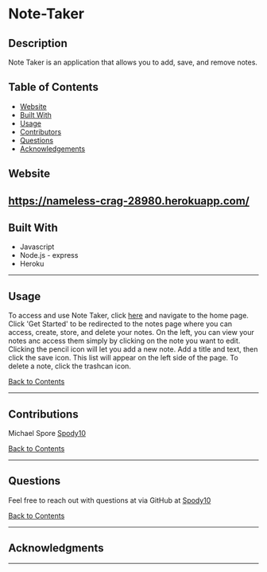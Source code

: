 # Note-Taker

## Description

Note Taker is an application that allows you to add, save, and remove notes.

## Table of Contents

- [Website](#website)
- [Built With](#built-with)
- [Usage](#usage)
- [Contributors](#contributors)
- [Questions](#questions)
- [Acknowledgements](#acknowledgements)

## Website

## https://nameless-crag-28980.herokuapp.com/

## Built With

- Javascript
- Node.js - express
- Heroku

---

## Usage

To access and use Note Taker, click [here](https://nameless-crag-28980.herokuapp.com/) and navigate to the home page. Click 'Get Started' to be redirected to the notes page where you can access, create, store, and delete your notes. On the left, you can view your notes anc access them simply by clicking on the note you want to edit. Clicking the pencil icon will let you add a new note. Add a title and text, then click the save icon. This list will appear on the left side of the page. To delete a note, click the trashcan icon.

[Back to Contents](#table-of-contents)

---

## Contributions

Michael Spore
[Spody10](https://github.com/Spody10)

[Back to Contents](#table-of-contents)

---

## Questions

Feel free to reach out with questions at via GitHub at [Spody10](https://github.com/spody10)

[Back to Contents](#table-of-contents)

---

## Acknowledgments

---
